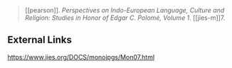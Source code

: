 > [[pearson]]. *Perspectives on Indo-European Language, Culture and Religion: Studies in Honor of Edgar C. Polomé, Volume 1*. [[jies-m]]7.

## External Links
https://www.jies.org/DOCS/monojpgs/Mon07.html